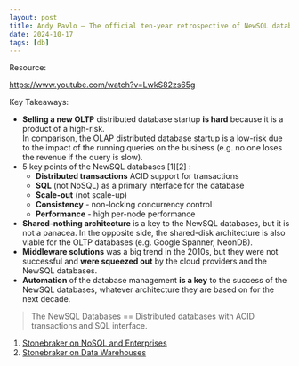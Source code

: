 ```yaml
---
layout: post
title: Andy Pavlo — The official ten-year retrospective of NewSQL databases (2022)
date: 2024-10-17
tags: [db]
---
```


Resource:

https://www.youtube.com/watch?v=LwkS82zs65g

Key Takeaways:

- **Selling a new OLTP** distributed database startup **is hard** because it is a product of a high-risk. \
  In comparison, the OLAP distributed database startup is a low-risk due to the impact of the running queries on the business
  (e.g. no one loses the revenue if the query is slow).
- 5 key points of the NewSQL databases [1][2] :
    - **Distributed transactions** ACID support for transactions
    - **SQL** (not NoSQL) as a primary interface for the database
    - **Scale-out** (not scale-up)
    - **Consistency** - non-locking concurrency control
    - **Performance** - high per-node performance
- **Shared-nothing architecture** is a key to the NewSQL databases, but it is not a panacea. In the opposite side, the
  shared-disk architecture is also viable for the OLTP databases (e.g. Google Spanner, NeonDB).
- **Middleware solutions** was a big trend in the 2010s, but they were not successful and **were squeezed out** by
  the cloud providers and the NewSQL databases.
- **Automation** of the database management **is a key** to the success of the NewSQL databases, whatever architecture
  they are based on for the next decade.

> The NewSQL Databases == Distributed databases with ACID transactions and SQL interface.

1. [Stonebraker on NoSQL and Enterprises](https://dl.acm.org/doi/pdf/10.1145/1978542.1978546)
2. [Stonebraker on Data Warehouses](https://dl.acm.org/doi/pdf/10.1145/1941487.1941491)